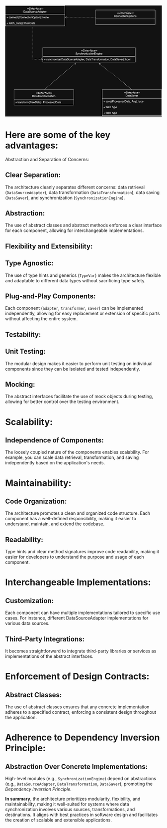 ![arch](https://raw.githubusercontent.com/AlexVorobiov/universal_data_saver_architecture/main/img/SyncStructureVisual.png)

# Here are some of the key advantages:

Abstraction and Separation of Concerns:

## Clear Separation: 

The architecture cleanly separates different concerns: data retrieval (`DataSourceAdapter`), data transformation (`DataTransformation`), data saving (`DataSaver`), and synchronization (`SynchronizationEngine`).

## Abstraction: 

The use of abstract classes and abstract methods enforces a clear interface for each component, allowing for interchangeable implementations.

## Flexibility and Extensibility:

## Type Agnostic: 

The use of type hints and generics (`TypeVar`) makes the architecture flexible and adaptable to different data types without sacrificing type safety.

## Plug-and-Play Components: 

Each component (`adapter`, `transformer`, `saver`) can be implemented independently, allowing for easy replacement or extension of specific parts without affecting the entire system.

## Testability:

## Unit Testing:
The modular design makes it easier to perform unit testing on individual components since they can be isolated and tested independently.

## Mocking: 
The abstract interfaces facilitate the use of mock objects during testing, allowing for better control over the testing environment.

# Scalability:

## Independence of Components: 

The loosely coupled nature of the components enables scalability. For example, you can scale data retrieval, transformation, and saving independently based on the application's needs.

# Maintainability:

## Code Organization: 

The architecture promotes a clean and organized code structure. Each component has a well-defined responsibility, making it easier to understand, maintain, and extend the codebase.

## Readability: 
Type hints and clear method signatures improve code readability, making it easier for developers to understand the purpose and usage of each component.

# Interchangeable Implementations:

## Customization: 

Each component can have multiple implementations tailored to specific use cases. For instance, different DataSourceAdapter implementations for various data sources.

## Third-Party Integrations: 

It becomes straightforward to integrate third-party libraries or services as implementations of the abstract interfaces.

# Enforcement of Design Contracts:

## Abstract Classes: 

The use of abstract classes ensures that any concrete implementation adheres to a specified contract, enforcing a consistent design throughout the application.

# Adherence to Dependency Inversion Principle:

## Abstraction Over Concrete Implementations: 

High-level modules (e.g., `SynchronizationEngine`) depend on abstractions (e.g., `DataSourceAdapter`, `DataTransformation`, `DataSaver`), promoting the _Dependency Inversion Principle_.

**In summary**, the architecture prioritizes modularity, flexibility, and maintainability, making it well-suited for systems where data synchronization involves various sources, transformations, and destinations. 
It aligns with best practices in software design and facilitates the creation of scalable and extensible applications.
